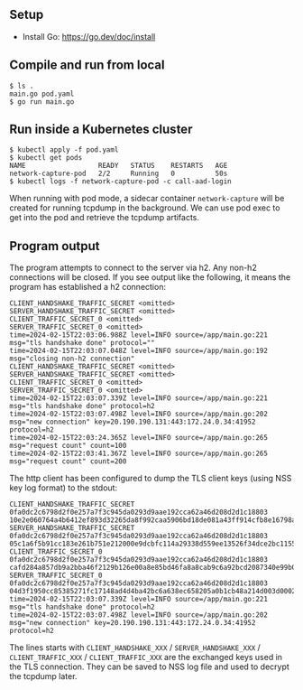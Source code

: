 ## Setup

- Install Go: https://go.dev/doc/install

## Compile and run from local

```
$ ls .
main.go pod.yaml
$ go run main.go 
```

## Run inside a Kubernetes cluster

```
$ kubectl apply -f pod.yaml
$ kubectl get pods
NAME                  READY   STATUS    RESTARTS   AGE
network-capture-pod   2/2     Running   0          50s
$ kubectl logs -f network-capture-pod -c call-aad-login
``` 

When running with pod mode, a sidecar container `network-capture` will be created for running tcpdump in the background.
We can use pod exec to get into the pod and retrieve the tcpdump artifacts.

## Program output

The program attempts to connect to the server via h2. Any non-h2 connections will be closed. If you see output like the following, it means the program has established a h2 connection:

```
CLIENT_HANDSHAKE_TRAFFIC_SECRET <omitted>
SERVER_HANDSHAKE_TRAFFIC_SECRET <omitted>
CLIENT_TRAFFIC_SECRET_0 <omitted>
SERVER_TRAFFIC_SECRET_0 <omitted>
time=2024-02-15T22:03:06.988Z level=INFO source=/app/main.go:221 msg="tls handshake done" protocol=""
time=2024-02-15T22:03:07.048Z level=INFO source=/app/main.go:192 msg="closing non-h2 connection"
CLIENT_HANDSHAKE_TRAFFIC_SECRET <omitted>
SERVER_HANDSHAKE_TRAFFIC_SECRET <omitted>
CLIENT_TRAFFIC_SECRET_0 <omitted>
SERVER_TRAFFIC_SECRET_0 <omitted>
time=2024-02-15T22:03:07.339Z level=INFO source=/app/main.go:221 msg="tls handshake done" protocol=h2
time=2024-02-15T22:03:07.498Z level=INFO source=/app/main.go:202 msg="new connection" key=20.190.190.131:443:172.24.0.34:41952 protocol=h2
time=2024-02-15T22:03:24.365Z level=INFO source=/app/main.go:265 msg="request count" count=100
time=2024-02-15T22:03:41.367Z level=INFO source=/app/main.go:265 msg="request count" count=200
```

The http client has been configured to dump the TLS client keys (using NSS key log format) to the stdout:

```
CLIENT_HANDSHAKE_TRAFFIC_SECRET 0fa0dc2c6798d2f0e257a7f3c945da0293d9aae192cca62a46d208d2d1c18803 10e2e060764a4b6412ef893d32265da8f992caa5906bd18de081a43ff914cfb8e16798ae9fe3506db8847319135a1af8
SERVER_HANDSHAKE_TRAFFIC_SECRET 0fa0dc2c6798d2f0e257a7f3c945da0293d9aae192cca62a46d208d2d1c18803 05c1a6f5b91cc183e261b751e212000e9dcbfc114a29338d559ee13526f34dce2bc115560a4b270f19a528e3379c2cae
CLIENT_TRAFFIC_SECRET_0 0fa0dc2c6798d2f0e257a7f3c945da0293d9aae192cca62a46d208d2d1c18803 cafd284a857db9a2bba46f2129b126e00a8e85bd46fa8a8cab9c6a92bcd2087340e99b07574fe32e26e5bfd5221a3fbc
SERVER_TRAFFIC_SECRET_0 0fa0dc2c6798d2f0e257a7f3c945da0293d9aae192cca62a46d208d2d1c18803 04d3f1950cc85385271fc17148ad4d4ba42bc6a638ec658205a0b1cb48a214d003d00021f5931babf6b0ea1c3ecd2092
time=2024-02-15T22:03:07.339Z level=INFO source=/app/main.go:221 msg="tls handshake done" protocol=h2
time=2024-02-15T22:03:07.498Z level=INFO source=/app/main.go:202 msg="new connection" key=20.190.190.131:443:172.24.0.34:41952 protocol=h2
```

The lines starts with `CLIENT_HANDSHAKE_XXX` / `SERVER_HANDSHAKE_XXX` / `CLIENT_TRAFFIC_XXX` / `CLIENT_TRAFFIC_XXX` are the exchanged keys used in the TLS connection.
They can be saved to NSS log file and used to decrypt the tcpdump later.